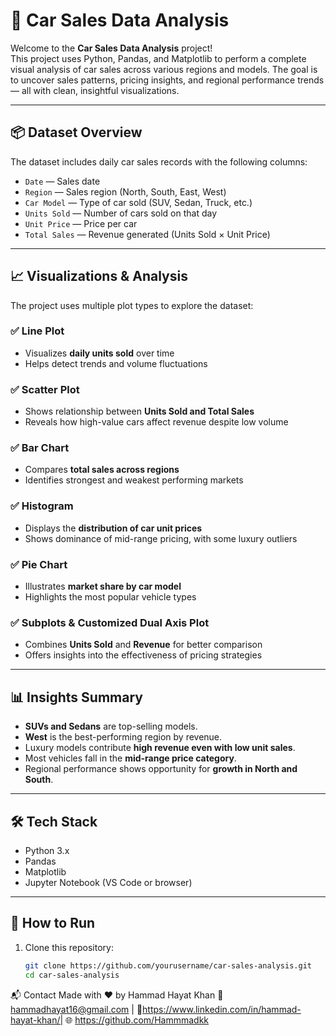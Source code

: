 # 🚗 Car Sales Data Analysis

Welcome to the **Car Sales Data Analysis** project!  
This project uses Python, Pandas, and Matplotlib to perform a complete visual analysis of car sales across various regions and models. The goal is to uncover sales patterns, pricing insights, and regional performance trends — all with clean, insightful visualizations.

---

## 📦 Dataset Overview

The dataset includes daily car sales records with the following columns:

- `Date` — Sales date  
- `Region` — Sales region (North, South, East, West)  
- `Car Model` — Type of car sold (SUV, Sedan, Truck, etc.)  
- `Units Sold` — Number of cars sold on that day  
- `Unit Price` — Price per car  
- `Total Sales` — Revenue generated (Units Sold × Unit Price)

---

## 📈 Visualizations & Analysis

The project uses multiple plot types to explore the dataset:

### ✅ Line Plot
- Visualizes **daily units sold** over time
- Helps detect trends and volume fluctuations

### ✅ Scatter Plot
- Shows relationship between **Units Sold and Total Sales**
- Reveals how high-value cars affect revenue despite low volume

### ✅ Bar Chart
- Compares **total sales across regions**
- Identifies strongest and weakest performing markets

### ✅ Histogram
- Displays the **distribution of car unit prices**
- Shows dominance of mid-range pricing, with some luxury outliers

### ✅ Pie Chart
- Illustrates **market share by car model**
- Highlights the most popular vehicle types

### ✅ Subplots & Customized Dual Axis Plot
- Combines **Units Sold** and **Revenue** for better comparison
- Offers insights into the effectiveness of pricing strategies

---

## 📊 Insights Summary

- **SUVs and Sedans** are top-selling models.
- **West** is the best-performing region by revenue.
- Luxury models contribute **high revenue even with low unit sales**.
- Most vehicles fall in the **mid-range price category**.
- Regional performance shows opportunity for **growth in North and South**.

---

## 🛠️ Tech Stack

- Python 3.x
- Pandas
- Matplotlib
- Jupyter Notebook (VS Code or browser)

---

## 🧰 How to Run

1. Clone this repository:
   ```bash
   git clone https://github.com/yourusername/car-sales-analysis.git
   cd car-sales-analysis


📬 Contact
Made with ❤️ by Hammad Hayat Khan
📧 hammadhayat16@gmail.com | 💼https://www.linkedin.com/in/hammad-hayat-khan/| 🌐 https://github.com/Hammmadkk
